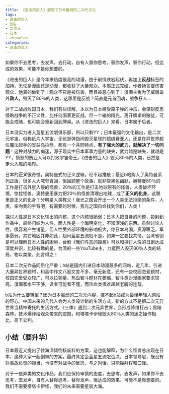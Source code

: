 ```yaml
---
title: 《进击的巨人》展现了日本羸弱的二次元文化
tags: 
- 进击的巨人
- B站
- 二次元
- 日本
- zhaoolee
categories:
- 进击的巨人
---
```




如果你不去思考，去发声，去行动，自有人替你思考，替你发声，替你行动，但达成的效果，可能不是你想要的。


《进击的巨人》是今年来热度很高的动漫，由于剧情跌宕起伏，再加上**反战**标签的加持，无论是漫画还是动漫，都收获了大量观众。本周正式完结，作者扬言要伤害观众，他真的做到了！观众不只是被伤害，而且被恶心到了！漫画主角为了威慑岛外**敌人**，毁灭了80％的人类，这哪里是反战？简直是元首回魂，战争狂人…

对于二战战败国日本，我们有些误解，本以为日本经受原子弹的冲击，会深刻反思侵略战争的不正义性，比任何国家更反战。但一个输的精光，离开牌桌的赌徒，可能会戒赌，也可能会重新回到牌桌。从《进击的巨人》来看，日本属于后者。

日本没实力进入蓝星五流氓俱乐部，所以只剩YY；日本最强的文化输出，是二次元宇宙，俗称纸片人宇宙。无论是弹指间毁灭星球的超级赛亚人，还是在异世界超位魔法起手的安兹乌拉恭。都有一个共同特点，**有了强大的武力，就解决了一切问题**！这种对战力的痴迷，源于现实中日本军事力量的缺失，武力越是缺失，就越是YY，愤怒的赛亚人可以打败宇宙帝王。《进击的巨人》毁灭80％的人类，已然是走火入魔的境界。


日本的**正义**很奇怪，奥特曼式的正义逻辑，经不起推敲；最近b站购入了奥特曼系列正版，很多人大喊爷青回，但回顾整个故事，就非常黑色幽默，奥特曼80％的工作是打击外星入侵的怪兽，20％的工作是打击地球原有的怪兽，人类破坏环境，惊扰怪兽，奥特曼用暴力把20％的怪兽清理出地球，成了**正义的化身**。这哪里是正义的化身？分明是人类教父！我光之国会开出一个人类无法拒绝的条件，人类，亲吻我的手背吧，有需要的时候，我光之国自会找到你们，人类！

探讨人性是日本文化输出的内核，这个内核很脆弱；日本人把自身的问题，投射到作品中，最终归结为人性，而人性是一个晦明变化，不知深浅的东西。虽然讨论人性，很容易产生销量，但人性受外部环境的影响极大，你日本岛国，资源匮乏，军事孱弱，其它地区并非如此，起码蓝星五流氓不是，如果一定要找共情，台湾省倒是可以理解日本人性的困境，台剧《我们与恶的距离》可以和探讨人性的日剧达成深度共识，比较有趣的是，台湾的一些YouTube主，力挺巨人毁灭80％人类的结局，物以类聚，此言得之！


日本二次元作品同质化严重；b站是国内引进日本动漫最多的网站，近几年，引进大量异世界题材，和高中作文八股文差不多，毫无新意，还有一些校园恋爱题材，校园恋爱受众较广，可以拉销量。热血智斗题材在萎缩，智斗类对漫画家要求较高，漫画家水平不够，读者可能看不懂，而热血类很难超越老牌的连载。

b站为什么要转型？因为日本羸弱的二次元内容，撑不起b站成为最懂年轻人网站的野心。中国未来的几代人会为人类设计新的生活方式，新的方式不是把二次元异世界当精神寄托的生活方式。《三体》遇到二次元异世界，会形成降维打击；黑暗森林，技术爆炸给观众带来的震撼，和塔塔卡伊怪毁灭80％人类的迷之操作相比，高下立判。


## 小结（要升华）

日本最近又提出了往海洋倾倒核废料的方案，这也能解释，为什么怪兽总出现在日本，这种大家一起倒霉的方案，最终肯定会蓝星五流氓否决，日本领导层，既没有对事故负责的担当，也没有对战争的反思，与之对话，只能靠射程和口径。


对于一些异类的文化作品，我们应保持审慎的态度，去思考，去发声，如果你不去思考，去发声，自有人替你思考，替你发声，但达成的效果，可能不是你想要的。我们不需要塔塔卡伊怪，我们的未来需要星辰大海。